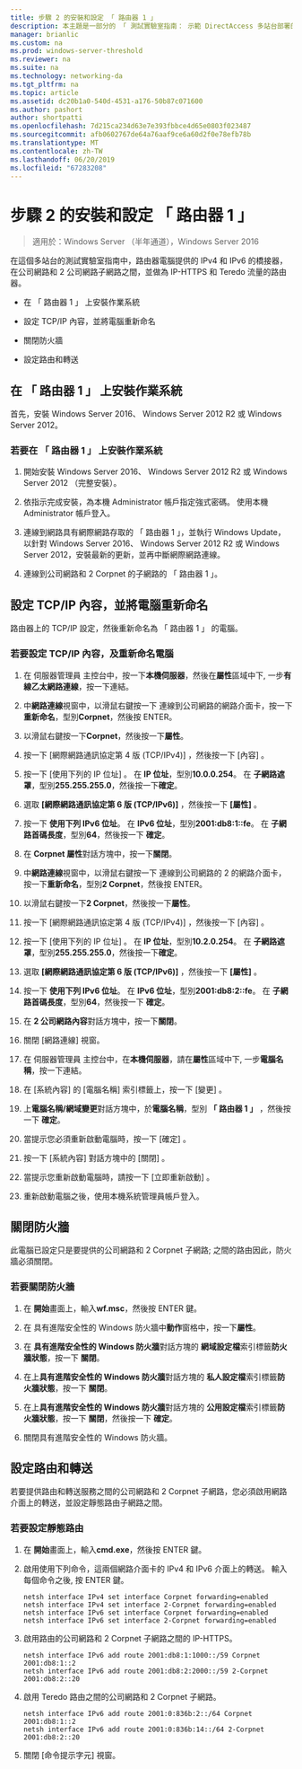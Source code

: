 ```yaml
---
title: 步驟 2 的安裝和設定 「 路由器 1 」
description: 本主題是一部分的 「 測試實驗室指南： 示範 DirectAccess 多站台部署的 Windows Server 2016
manager: brianlic
ms.custom: na
ms.prod: windows-server-threshold
ms.reviewer: na
ms.suite: na
ms.technology: networking-da
ms.tgt_pltfrm: na
ms.topic: article
ms.assetid: dc20b1a0-540d-4531-a176-50b87c071600
ms.author: pashort
author: shortpatti
ms.openlocfilehash: 7d215ca234d63e7e393fbbce4d65e0803f023487
ms.sourcegitcommit: afb0602767de64a76aaf9ce6a60d2f0e78efb78b
ms.translationtype: MT
ms.contentlocale: zh-TW
ms.lasthandoff: 06/20/2019
ms.locfileid: "67283208"
---
```

# <a name="step-2-install-and-configure-router1"></a>步驟 2 的安裝和設定 「 路由器 1 」

>適用於：Windows Server （半年通道），Windows Server 2016

在這個多站台的測試實驗室指南中，路由器電腦提供的 IPv4 和 IPv6 的橋接器，在公司網路和 2 公司網路子網路之間，並做為 IP-HTTPS 和 Teredo 流量的路由器。  
  
- 在 「 路由器 1 」 上安裝作業系統 
  
- 設定 TCP/IP 內容，並將電腦重新命名  
  
- 關閉防火牆
  
- 設定路由和轉送
  
## <a name="install-the-operating-system-on-router1"></a>在 「 路由器 1 」 上安裝作業系統  
首先，安裝 Windows Server 2016、 Windows Server 2012 R2 或 Windows Server 2012。  
  
### <a name="to-install-the-operating-system-on-router1"></a>若要在 「 路由器 1 」 上安裝作業系統  
  
1.  開始安裝 Windows Server 2016、 Windows Server 2012 R2 或 Windows Server 2012 （完整安裝）。  
  
2.  依指示完成安裝，為本機 Administrator 帳戶指定強式密碼。 使用本機 Administrator 帳戶登入。  
  
3.  連線到網路具有網際網路存取的 「 路由器 1 」，並執行 Windows Update，以針對 Windows Server 2016、 Windows Server 2012 R2 或 Windows Server 2012，安裝最新的更新，並再中斷網際網路連線。  
  
4.  連線到公司網路和 2 Corpnet 的子網路的 「 路由器 1 」。  
  
## <a name="configure-tcpip-properties-and-rename-the-computer"></a>設定 TCP/IP 內容，並將電腦重新命名  
路由器上的 TCP/IP 設定，然後重新命名為 「 路由器 1 」 的電腦。  
  
### <a name="to-configure-tcpip-properties-and-rename-the-computer"></a>若要設定 TCP/IP 內容，及重新命名電腦  
  
1.  在 伺服器管理員 主控台中，按一下**本機伺服器**，然後在**屬性**區域中下, 一步**有線乙太網路連線**，按一下連結。  
  
2.  中**網路連線**視窗中，以滑鼠右鍵按一下 連線到公司網路的網路介面卡，按一下**重新命名**，型別**Corpnet**，然後按 ENTER。  
  
3.  以滑鼠右鍵按一下**Corpnet**，然後按一下**屬性**。  
  
4.  按一下 [網際網路通訊協定第 4 版 (TCP/IPv4)]  ，然後按一下 [內容]  。  
  
5.  按一下 [使用下列的 IP 位址]  。 在  **IP 位址**，型別**10.0.0.254**。 在 **子網路遮罩**，型別**255.255.255.0**，然後按一下**確定**。  
  
6.  選取 **[網際網路通訊協定第 6 版 (TCP/IPv6)]** ，然後按一下 **[屬性]** 。  
  
7.  按一下 **使用下列 IPv6 位址**。 在  **IPv6 位址**，型別**2001:db8:1::fe**。 在 **子網路首碼長度**，型別**64**，然後按一下 **確定**。  
  
8.  在  **Corpnet 屬性**對話方塊中，按一下**關閉**。  
  
9. 中**網路連線**視窗中，以滑鼠右鍵按一下 連線到公司網路的 2 的網路介面卡，按一下**重新命名**，型別**2 Corpnet**，然後按 ENTER。  
  
10. 以滑鼠右鍵按一下**2 Corpnet**，然後按一下**屬性**。  
  
11. 按一下 [網際網路通訊協定第 4 版 (TCP/IPv4)]  ，然後按一下 [內容]  。  
  
12. 按一下 [使用下列的 IP 位址]  。 在  **IP 位址**，型別**10.2.0.254**。 在 **子網路遮罩**，型別**255.255.255.0**，然後按一下**確定**。  
  
13. 選取 **[網際網路通訊協定第 6 版 (TCP/IPv6)]** ，然後按一下 **[屬性]** 。  
  
14. 按一下 **使用下列 IPv6 位址**。 在  **IPv6 位址**，型別**2001:db8:2::fe**。 在 **子網路首碼長度**，型別**64**，然後按一下 **確定**。  
  
15. 在  **2 公司網路內容**對話方塊中，按一下**關閉**。  
  
16. 關閉 [網路連線]  視窗。  
  
17. 在 伺服器管理員 主控台中，在**本機伺服器**，請在**屬性**區域中下, 一步**電腦名稱**，按一下連結。  
  
18. 在 [系統內容]  的 [電腦名稱]  索引標籤上，按一下 [變更]  。  
  
19. 上**電腦名稱/網域變更**對話方塊中，於**電腦名稱**，型別 **「 路由器 1 」** ，然後按一下 **確定**。  
  
20. 當提示您必須重新啟動電腦時，按一下 [確定]  。  
  
21. 按一下 [系統內容]  對話方塊中的 [關閉]  。  
  
22. 當提示您重新啟動電腦時，請按一下 [立即重新啟動]  。  
  
23. 重新啟動電腦之後，使用本機系統管理員帳戶登入。  
  
## <a name="turn-off-the-firewall"></a>關閉防火牆  
此電腦已設定只是要提供的公司網路和 2 Corpnet 子網路; 之間的路由因此，防火牆必須關閉。  
  
### <a name="to-turn-off-the-firewall"></a>若要關閉防火牆  
  
1.  在 **開始**畫面上，輸入**wf.msc**，然後按 ENTER 鍵。  
  
2.  在 具有進階安全性的 Windows 防火牆中**動作**窗格中，按一下**屬性**。  
  
3.  在 **具有進階安全性的 Windows 防火牆**對話方塊的 **網域設定檔**索引標籤**防火牆狀態**，按一下 **關閉**。  
  
4.  在上**具有進階安全性的 Windows 防火牆**對話方塊的 **私人設定檔**索引標籤**防火牆狀態**，按一下 **關閉**。  
  
5.  在上**具有進階安全性的 Windows 防火牆**對話方塊的 **公用設定檔**索引標籤**防火牆狀態**，按一下 **關閉**，然後按一下 **確定**。  
  
6.  關閉具有進階安全性的 Windows 防火牆。  
  
## <a name="configure-routing-and-forwarding"></a>設定路由和轉送  
若要提供路由和轉送服務之間的公司網路和 2 Corpnet 子網路，您必須啟用網路介面上的轉送，並設定靜態路由子網路之間。  
  
### <a name="to-configure-static-routes"></a>若要設定靜態路由  
  
1.  在 **開始**畫面上，輸入**cmd.exe**，然後按 ENTER 鍵。  
  
2.  啟用使用下列命令，這兩個網路介面卡的 IPv4 和 IPv6 介面上的轉送。 輸入每個命令之後, 按 ENTER 鍵。  
  
    ```  
    netsh interface IPv4 set interface Corpnet forwarding=enabled  
    netsh interface IPv4 set interface 2-Corpnet forwarding=enabled  
    netsh interface IPv6 set interface Corpnet forwarding=enabled  
    netsh interface IPv6 set interface 2-Corpnet forwarding=enabled  
    ```  
  
3.  啟用路由的公司網路和 2 Corpnet 子網路之間的 IP-HTTPS。  
  
    ```  
    netsh interface IPv6 add route 2001:db8:1:1000::/59 Corpnet 2001:db8:1::2  
    netsh interface IPv6 add route 2001:db8:2:2000::/59 2-Corpnet 2001:db8:2::20  
    ```  
  
4.  啟用 Teredo 路由之間的公司網路和 2 Corpnet 子網路。  
  
    ```  
    netsh interface IPv6 add route 2001:0:836b:2::/64 Corpnet 2001:db8:1::2  
    netsh interface IPv6 add route 2001:0:836b:14::/64 2-Corpnet 2001:db8:2::20  
    ```  
  
5.  關閉 [命令提示字元] 視窗。
